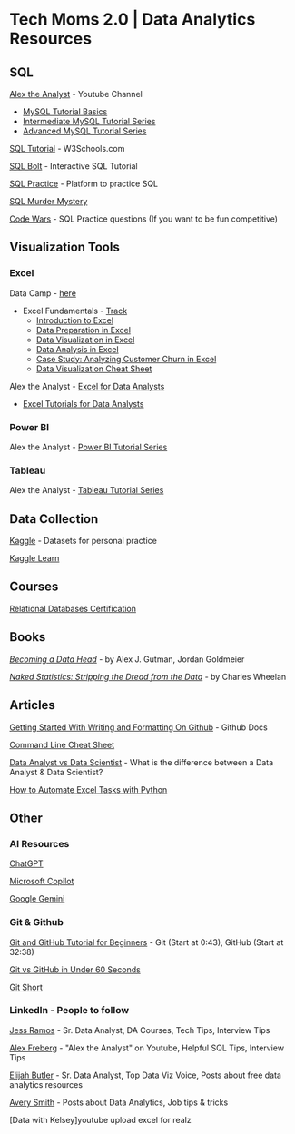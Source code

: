 # Tech Moms 2.0 | Data Analytics Resources

## SQL
[Alex the Analyst](https://www.youtube.com/@AlexTheAnalyst) - Youtube Channel
  
  * [MySQL Tutorial Basics](https://www.youtube.com/playlist?list=PLUaB-1hjhk8Fq6RBY-3MQ5MCXB5qxb8VA)
  * [Intermediate MySQL Tutorial Series](https://www.youtube.com/playlist?list=PLUaB-1hjhk8G5zci4HA8E21x2BJS3jzNm)
  * [Advanced MySQL Tutorial Series](https://www.youtube.com/playlist?list=PLUaB-1hjhk8GjfgvWlreA6BvTvazz8RHG)

[SQL Tutorial](https://www.w3schools.com/sql/default.asp) - W3Schools.com

[SQL Bolt](https://sqlbolt.com/) - Interactive SQL Tutorial

[SQL Practice](https://www.sql-practice.com/) - Platform to practice SQL

[SQL Murder Mystery](https://mystery.knightlab.com/)

[Code Wars](https://www.codewars.com/kata/search/my-languages?q=&tags=SQL&beta=false&order_by=sort_date%20desc) - SQL Practice questions (If you want to be fun competitive)

## Visualization Tools
### Excel
Data Camp - [here](https://www.datacamp.com/)
 - Excel Fundamentals - [Track](https://app.datacamp.com/learn/skill-tracks/excel-fundamentals)
   * [Introduction to Excel](https://app.datacamp.com/learn/courses/introduction-to-excel)
   * [Data Preparation in Excel](https://app.datacamp.com/learn/courses/data-preparation-in-excel)
   * [Data Visualization in Excel](https://app.datacamp.com/learn/courses/data-visualization-in-excel)
   * [Data Analysis in Excel](https://app.datacamp.com/learn/courses/data-analysis-in-excel)
   * [Case Study: Analyzing Customer Churn in Excel](https://app.datacamp.com/learn/courses/case-study-analyzing-customer-churn-in-excel)
   * [Data Visualization Cheat Sheet](https://www.datacamp.com/cheat-sheet/data-viz-cheat-sheet)

 Alex the Analyst - [Excel for Data Analysts](https://www.youtube.com/playlist?list=PLUaB-1hjhk8Hyd5NiPQ9CND82vNodlFF5)

 * [Excel Tutorials for Data Analysts](https://www.youtube.com/playlist?list=PLUaB-1hjhk8Hyd5NiPQ9CND82vNodlFF5)

 ### Power BI
 Alex the Analyst - [Power BI Tutorial Series](https://www.youtube.com/playlist?list=PLUaB-1hjhk8HqnmK0gQhfmIdCbxwoAoys)

 ### Tableau
 Alex the Analyst - [Tableau Tutorial Series](https://www.youtube.com/playlist?list=PLUaB-1hjhk8GwbqoVmo_5zuhOa0Tcl3xC)

## Data Collection


  [Kaggle](Kaggle.com/datasets) - Datasets for personal practice
  
  [Kaggle Learn](https://www.kaggle.com/learn)

## Courses

[Relational Databases Certification](https://www.freecodecamp.org/learn/relational-database/)

## Books

*[Becoming a Data Head](https://www.amazon.com/Becoming-Data-Head-Understand-Statistics/dp/1119741742)* - by Alex J. Gutman, Jordan Goldmeier

*[Naked Statistics: Stripping the Dread from the Data](https://www.amazon.com/Naked-Statistics-Stripping-Dread-Data/dp/039334777X)* - by Charles Wheelan

## Articles

[Getting Started With Writing and Formatting On Github](https://docs.github.com/en/get-started/writing-on-github/getting-started-with-writing-and-formatting-on-github/basic-writing-and-formatting-syntax) - Github Docs

[Command Line Cheat Sheet](https://www.git-tower.com/blog/command-line-cheat-sheet/)

[Data Analyst vs Data Scientist](https://www.freecodecamp.org/news/data-analyst-vs-data-scientist-whats-the-difference/) - What is the difference between a Data Analyst & Data Scientist?

[How to Automate Excel Tasks with Python](https://www.freecodecamp.org/news/automate-excel-tasks-with-python/)

## Other

### AI Resources

[ChatGPT](https://chatgpt.com/)

[Microsoft Copilot](https://copilot.microsoft.com/)

[Google Gemini](https://gemini.google.com/app?utm_source=google&utm_medium=cpc&utm_campaign=2024enUS_gemfeb&gad_source=1&gclid=Cj0KCQjwtZK1BhDuARIsAAy2VztUvM4gz2_x7K47fHcD3tlEzrimMrRS_2rx9vOzCm49k6zfibCDnnwaApQCEALw_wcB)

### Git & Github
[Git and GitHub Tutorial for Beginners](https://www.youtube.com/watch?v=tRZGeaHPoaw&t=634s) - Git (Start at 0:43), GitHub (Start at 32:38)

[Git vs GitHub in Under 60 Seconds](https://youtube.com/shorts/dVcNG7stnU4?si=rnllzKMjf-2quRc0)

[Git Short](https://youtube.com/shorts/u70t1g0B-pA?si=RIpgio98BhXyur5U)

### LinkedIn - People to follow


[Jess Ramos](https://www.linkedin.com/in/jessramosmsba/) - Sr. Data Analyst, DA Courses, Tech Tips, Interview Tips

[Alex Freberg](https://www.linkedin.com/in/alex-freberg/) - "Alex the Analyst" on Youtube, Helpful SQL Tips, Interview Tips 

[Elijah Butler](https://www.linkedin.com/in/elijahbutler/) - Sr. Data Analyst, Top Data Viz Voice, Posts about free data analytics resources

[Avery Smith](https://www.linkedin.com/in/averyjsmith/) - Posts about Data Analytics, Job tips & tricks

[Data with Kelsey]youtube upload excel for realz








